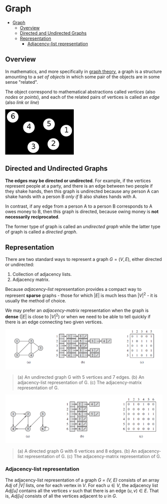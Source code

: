 # Graph

- [Graph](#graph)
  - [Overview](#overview)
  - [Directed and Undirected Graphs](#directed-and-undirected-graphs)
  - [Representation](#representation)
    - [Adjacency-list representation](#adjacency-list-representation)

## Overview

In mathematics, and more specifically in [graph theory](https://en.wikipedia.org/wiki/Graph_theory), a graph is a structure amounting to a _set of objects_ in which some pair of the objects are in some sense "related".

The object correspond to mathematical abstractions called _vertices_ (also _nodes_ or _points_), and each of the related pairs of vertices is called an _edge_ (also _link_ or _line_)

![](2022-01-08-16-48-57.png)

## Directed and Undirected Graphs

**The edges may be directed or undirected**. For example, if the vertices represent people at a party, and there is an edge between two people if they shake hands, then this graph is undirected because any person A can shake hands with a person B _only if_ B also shakes hands with A.

In contrast, if any edge from a person A to a person B corresponds to A owes money to B, then this graph is directed, because owing money is **not necessarily reciprocated**.

The former type of graph is called an _undirected graph_ while the latter type of graph is called a _directed graph_.

## Representation

There are two standard ways to represent a graph $G = (V, E)$, either directed or undirected:

1. Collection of adjacency lists.
2. Adjacency matrix.

Because _adjacency-list_ representation provides a compact way to represent **sparse** graphs - those for which $|E|$ is much less than $|V|^2$ - it is usually the method of choice.

We may prefer an _adjacency-matrix_ representation when the graph is **dense** ($|E|$ is close to $|V|^2$) or when we need to be able to tell quickly if there is an edge connecting two given vertices.

![](2021-12-19-20-11-42.png)

> (a) An undirected graph G with 5 vertices and 7 edges. (b) An adjacency-list representation of G. (c) The adjacency-matrix representation of G.

![](2021-12-19-20-12-43.png)

> (a) A directed graph G with 6 vertices and 8 edges. (b) An adjacency-list representation of G. (c) The adjacency-matrix representation of G.

### Adjacency-list representation

The adjacency-list representation of a graph _G = (V, E)_ consists of an array _Adj_ of _|V|_ lists, one for each vertex in _V_. For each $u \in V$, the adjacency list _Adj[u]_ contains all the vertices _v_ such that there is an edge $(u,v) \in E$. That is, _Adj[u]_ consists of all the vertices adjacent to _u_ in _G_.

